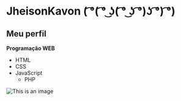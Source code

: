 # JheisonKavon ( ͡°( ͡° ͜ʖ( ͡° ͜ʖ ͡°)ʖ ͡°) ͡°)
## Meu perfil

**Programação WEB**

* HTML
* CSS
* JavaScript
    * PHP

![This is an image](https://cdn.pixabay.com/photo/2015/04/23/22/00/tree-736885__480.jpg)